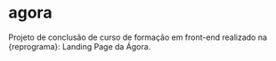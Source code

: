# agora 
Projeto de conclusão de curso de formação em front-end realizado na {reprograma}: Landing Page da Ágora.
